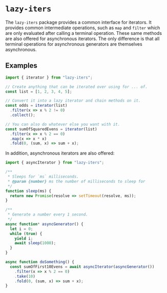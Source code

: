 # `lazy-iters`

The `lazy-iters` package provides a common interface for iterators. It provides common intermediate operations, such as `map` and `filter` which are only evaluated after calling a terminal operation. These same methods are also offered for asynchronous iterators. The only difference is that all terminal operations for asynchronous generators are themselves asynchronous.

## Examples

```javascript
import { iterator } from "lazy-iters";

// Create anything that can be iterated over using for ... of.
const list = [1, 2, 3, 4, 5];

// Convert it into a lazy iterator and chain methods on it.
const odds = iterator(list)
  .filter(x => x % 2 != 0)
  .collect();

// You can also do whatever else you want with it.
const sumOfSquaredEvens = iterator(list)
  .filter(x => x % 2 == 0)
  .map(x => x * x)
  .fold(0, (sum, x) => sum + x);
```

In addition, asynchronous iterators are also offered:

```javascript
import { asyncIterator } from "lazy-iters";

/**
 * Sleeps for `ms` milliseconds.
 * @param {number} ms the number of milliseconds to sleep for
 */
function sleep(ms) {
  return new Promise(resolve => setTimeout(resolve, ms));
}

/**
 * Generate a number every 1 second.
 */
async function* asyncGenerator() {
  let i = 0;
  while (true) {
    yield i;
    await sleep(1000);
  }
}

async function doSomething() {
  const sumOfFirst10Evens = await asyncIterator(asyncGenerator())
    .filter(x => x % 2 == 0)
    .take(10)
    .fold(0, (sum, x) => sum + x);
}
```
